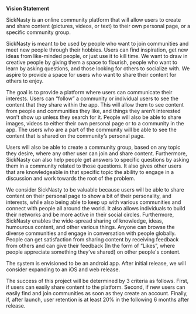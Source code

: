 **Vision Statement**

SickNasty is an online community platform that will allow users to create and share content (pictures, videos, or text) to their own personal page, or a specific community group.

SickNasty is meant to be used by people who want to join communities and meet new people through their hobbies. Users can find inspiration, get new ideas from like-minded people, or just use it to kill time. We want to draw in creative people by giving them a space to flourish, people who want to learn by asking questions, and those looking for others to socialize with. We aspire to provide a space for users who want to share their content for others to enjoy. 
 
The goal is to provide a platform where users can communicate their interests. Users can “follow” a community or individual users to see the content that they share within the app. This will allow them to see content from people and communities they like, and things they aren’t interested won’t show up unless they search for it. People will also be able to share images, videos to either their own personal page or to a community in the app. The users who are a part of the community will be able to see the content that is shared on the community’s personal page. 

Users will also be able to create a community group, based on any topic they desire, where any other user can join and share content. Furthermore, SickNasty can also help people get answers to specific questions by asking them in a community related to those questions. It also gives other users that are knowledgeable in that specific topic the ability to engage in a discussion and work towards the root of the problem.

We consider SickNasty to be valuable because users will be able to share content on their personal page to show a bit of their personality, and interests, while also being able to keep up with various communities and connect with people all around the world. It also allows individuals to build their networks and be more active in their social circles. Furthermore, SickNasty enables the wide-spread sharing of knowledge, ideas, humourous content, and other various things. Anyone can browse the diverse communities and engage in conversation with people globally. People can get satisfaction from sharing content by receiving feedback from others and can give their feedback (In the form of “Likes”, where people appreciate something they’ve shared) on other people's content.
 
The system is envisioned to be an android app. After initial release, we will consider expanding to an iOS and web release.

The success of this project will be determined by 3 criteria as follows. First, if users can easily share content to the platform. Second, if new users can easily find and join communities as soon as they create an account. Finally, if, after launch, user retention is at least 20% in the following 6 months after release.
